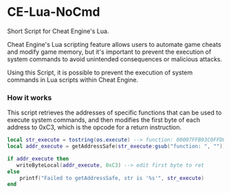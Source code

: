# CE-Lua-NoCmd

Short Script for Cheat Engine's Lua.

Cheat Engine's Lua scripting feature allows users to automate game cheats and modify game memory, but it's important to prevent the execution of system commands to avoid unintended consequences or malicious attacks.

Using this Script, it is possible to prevent the execution of system commands in Lua scripts within Cheat Engine.

### How it works

This script retrieves the addresses of specific functions that can be used to execute system commands, and then modifies the first byte of each address to 0xC3, which is the opcode for a return instruction.

```lua
local str_execute = tostring(os.execute) --> function: 00007FFB93C0FFD0
local addr_execute = getAddressSafe(str_execute:gsub("function: ", "")) --> 00007FFB93C0FFD0

if addr_execute then
   writeByteLocal(addr_execute, 0xC3) --> edit first byte to ret
else
    printf("Failed to getAddressSafe, str is '%s'", str_execute)
end
```
